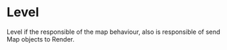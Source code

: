 # Level

Level if the responsible of the map behaviour, also is responsible of send Map objects to Render.
